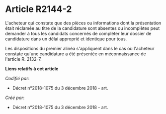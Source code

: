 # Article R2144-2

L'acheteur qui constate que des pièces ou informations dont la présentation était réclamée au titre de la candidature sont
absentes ou incomplètes peut demander à tous les candidats concernés de compléter leur dossier de candidature dans un délai
approprié et identique pour tous.

Les dispositions du premier alinéa s'appliquent dans le cas où l'acheteur constate qu'une candidature a été présentée en
méconnaissance de l'article R. 2132-7.

**Liens relatifs à cet article**

_Codifié par_:

  - Décret n°2018-1075 du 3 décembre 2018 - art.

_Créé par_:

  - Décret n°2018-1075 du 3 décembre 2018 - art.

